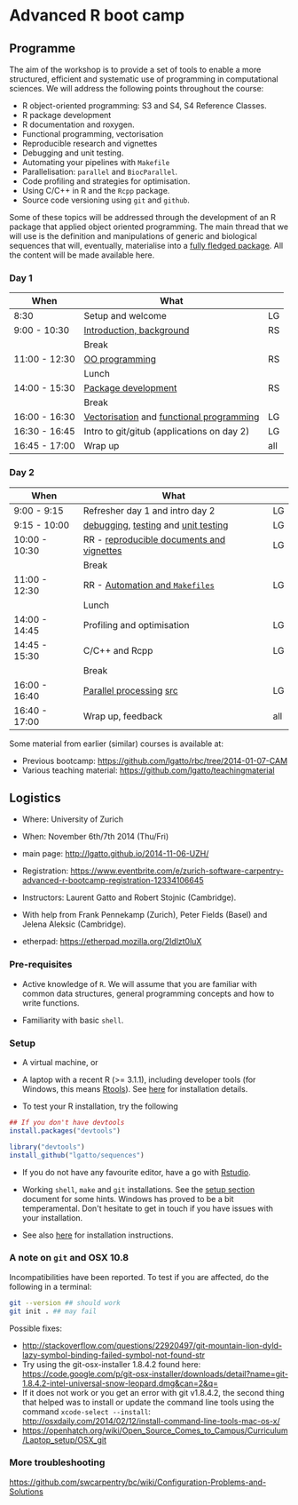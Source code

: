 Advanced R boot camp
=====

## Programme

The aim of the workshop is to provide a set of tools to enable a more
structured, efficient and systematic use of programming in
computational sciences. We will address the following points
throughout the course:

- R object-oriented programming: S3 and S4, S4 Reference Classes.
- R package development
- R documentation and roxygen.
- Functional programming, vectorisation
- Reproducible research and vignettes
- Debugging and unit testing. 
- Automating your pipelines with `Makefile`
- Parallelisation: `parallel` and `BiocParallel`.
- Code profiling and strategies for optimisation.
- Using C/C++ in R and the `Rcpp` package.
- Source code versioning using `git` and `github`.

Some of these topics will be addressed through the development of an R
package that applied object oriented programming. The main thread that
we will use is the definition and manipulations of generic and
biological sequences that will, eventually, materialise into a
[fully fledged package](http://cran.r-project.org/web/packages/sequences/). All
the content will be made available here.

### Day 1

| When          | What                                           |     |
|---------------|------------------------------------------------|-----|
| 8:30          | Setup and welcome                              | LG  |
| 9:00 - 10:30  | [Introduction, background](https://github.com/lgatto/rbc/raw/2014-11-06-Zurich/Roo/roo.pdf) | RS  |
|               | Break                                          |     |
| 11:00 - 12:30 | [OO programming](https://github.com/lgatto/rbc/raw/2014-11-06-Zurich/Roo/roo.pdf) | RS  |
|               | Lunch                                          |     |
| 14:00 - 15:30 | [Package development](https://github.com/lgatto/rbc/raw/2014-11-06-Zurich/RPackageDevelopment/rpd.pdf) | RS  |
|               | Break                                          |     |
| 16:00 - 16:30 | [Vectorisation](https://github.com/lgatto/rbc/raw/2014-11-06-Zurich/R-vectorisation/vectorisation.pdf) and [functional programming](https://github.com/lgatto/rbc/blob/2014-11-06-Zurich/R-functional-programming/functional-programming.pdf) | LG  |
| 16:30 - 16:45 | Intro to git/gitub (applications on day 2)     | LG  |
| 16:45 - 17:00 | Wrap up                                        | all |

### Day 2

| When          | What                                      |     |
|---------------|-------------------------------------------|-----|
| 9:00 - 9:15   | Refresher day 1 and intro day 2           | LG  |
| 9:15 - 10:00  | [debugging](https://github.com/lgatto/rbc/raw/2014-11-06-Zurich/R-debugging/debugging.pdf), [testing](https://github.com/lgatto/rbc/blob/2014-11-06-Zurich/R-debugging/testing.md) and [unit testing](https://github.com/lgatto/rbc/blob/2014-11-06-Zurich/R-debugging/unittesting.md)   | LG  |
| 10:00 - 10:30 | RR - [reproducible documents and vignettes](https://github.com/lgatto/rbc/blob/2014-11-06-Zurich/rr/simple.md) | LG  |
|               | Break                                     |     |
| 11:00 - 12:30 | RR - [Automation and `Makefiles`](https://github.com/lgatto/rbc/blob/2014-11-06-Zurich/rr/make.md) | LG  |
|               | Lunch                                     |     |
| 14:00 - 14:45 | Profiling and optimisation                | LG  |
| 14:45 - 15:30 | C/C++ and Rcpp                            | LG  |
|               | Break                                     |     |
| 16:00 - 16:40 | [Parallel processing](https://github.com/lgatto/rbc/raw/2014-11-06-Zurich/R-parallel/parallel.pdf) [src](https://github.com/lgatto/rbc/tree/2014-11-06-Zurich/R-parallel/src)    | LG  |
| 16:40 - 17:00 | Wrap up, feedback                         | all |


Some material from earlier (similar) courses is available at:
- Previous bootcamp: https://github.com/lgatto/rbc/tree/2014-01-07-CAM
- Various teaching material: https://github.com/lgatto/teachingmaterial


## Logistics

- Where: University of Zurich
- When: November 6th/7th 2014 (Thu/Fri)
- main page: http://lgatto.github.io/2014-11-06-UZH/
- Registration: https://www.eventbrite.com/e/zurich-software-carpentry-advanced-r-bootcamp-registration-12334106645

- Instructors: Laurent Gatto and Robert Stojnic (Cambridge).
- With help from Frank Pennekamp (Zurich), Peter Fields (Basel) and
  Jelena Aleksic (Cambridge).

- etherpad: https://etherpad.mozilla.org/2Idlzt0luX

### Pre-requisites

- Active knowledge of `R`. We will assume that you are familiar with
  common data structures, general programming concepts and how to
  write functions.

- Familiarity with basic `shell`. 


### Setup

- A virtual machine, or 

- A laptop with a recent R (>= 3.1.1), including developer tools (for
  Windows, this means
  [Rtools](http://cran.r-project.org/bin/windows/Rtools/)). See
  [here](https://github.com/lgatto/TeachingMaterial/wiki) for
  installation details.

- To test your R installation, try the following

```r
## If you don't have devtools
install.packages("devtools")

library("devtools")
install_github("lgatto/sequences")
```

- If you do not have any favourite editor, have a go with
  [Rstudio](http://www.rstudio.com/products/rstudio/).

- Working `shell`, `make` and `git` installations. See the
  [setup section](http://sje30.github.io/2014-01-07-cam/) document for
  some hints. Windows has proved to be a bit temperamental. Don't
  hesitate to get in touch if you have issues with your installation.

- See also [here](http://lgatto.github.io/2014-11-06-UZH/) for
  installation instructions.

### A note on `git` and OSX 10.8

Incompatibilities have been reported. To test if you are affected, do
the following in a terminal:

```sh
git --version ## should work
git init . ## may fail
```

Possible fixes:

- http://stackoverflow.com/questions/22920497/git-mountain-lion-dyld-lazy-symbol-binding-failed-symbol-not-found-str
- Try using the git-osx-installer 1.8.4.2 found here:
https://code.google.com/p/git-osx-installer/downloads/detail?name=git-1.8.4.2-intel-universal-snow-leopard.dmg&can=2&q=
- If it does not work or you get an error with git v1.8.4.2, the
second thing that helped was to install or update the command line
tools using the command `xcode-select --install`:
http://osxdaily.com/2014/02/12/install-command-line-tools-mac-os-x/
- https://openhatch.org/wiki/Open_Source_Comes_to_Campus/Curriculum/Laptop_setup/OSX_git

### More troubleshooting

https://github.com/swcarpentry/bc/wiki/Configuration-Problems-and-Solutions

<!--

Comments:

- prepare concept maps

-->
